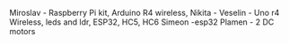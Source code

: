 Miroslav - Raspberry Pi kit, Arduino R4 wireless, 
Nikita - 
Veselin - Uno r4 Wireless, leds and ldr, ESP32, HC5, HC6
Simeon -esp32
Plamen - 2 DC motors